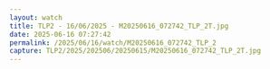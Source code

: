 ```yaml
---
layout: watch
title: TLP2 - 16/06/2025 - M20250616_072742_TLP_2T.jpg
date: 2025-06-16 07:27:42
permalink: /2025/06/16/watch/M20250616_072742_TLP_2
capture: TLP2/2025/202506/20250615/M20250616_072742_TLP_2T.jpg
---
```

